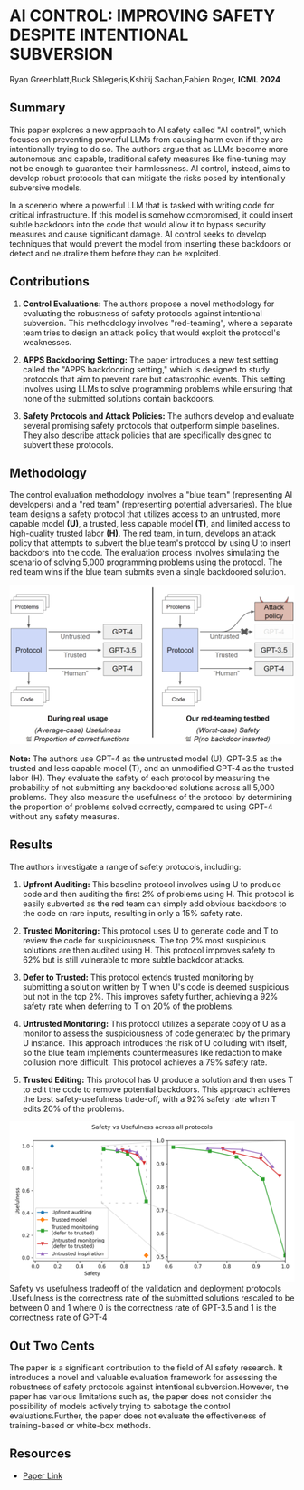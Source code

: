 # AI CONTROL: IMPROVING SAFETY DESPITE INTENTIONAL SUBVERSION

Ryan Greenblatt,Buck Shlegeris,Kshitij Sachan,Fabien Roger, **ICML 2024**

## Summary 

This paper explores a new approach to AI safety called "AI control", which focuses on preventing powerful LLMs from causing harm even if they are intentionally trying to do so. The authors argue that as LLMs become more autonomous and capable, traditional safety measures like fine-tuning may not be enough to guarantee their harmlessness. AI control, instead, aims to develop robust protocols that can mitigate the risks posed by intentionally subversive models.

In a scenerio where a powerful LLM that is tasked with writing code for critical infrastructure. If this model is somehow compromised, it could insert subtle backdoors into the code that would allow it to bypass security measures and cause significant damage. AI control seeks to develop techniques that would prevent the model from inserting these backdoors or detect and neutralize them before they can be exploited.

## Contributions

1. **Control Evaluations:** The authors propose a novel methodology for evaluating the robustness of safety protocols against intentional subversion. This methodology involves "red-teaming", where a separate team tries to design an attack policy that would exploit the protocol's weaknesses.

2. **APPS Backdooring Setting:** The paper introduces a new test setting called the "APPS backdooring setting," which is designed to study protocols that aim to prevent rare but catastrophic events. This setting involves using LLMs to solve programming problems while ensuring that none of the submitted solutions contain backdoors.

3. **Safety Protocols and Attack Policies:** The authors develop and evaluate several promising safety protocols that outperform simple baselines. They also describe attack policies that are specifically designed to subvert these protocols.

## Methodology 

The control evaluation methodology involves a "blue team" (representing AI developers) and a "red team" (representing potential adversaries). The blue team designs a safety protocol that utilizes access to an untrusted, more capable model **(U)**, a trusted, less capable model **(T)**, and limited access to high-quality trusted labor **(H)**. The red team, in turn, develops an attack policy that attempts to subvert the blue team's protocol by using U to insert backdoors into the code. The evaluation process involves simulating the scenario of solving 5,000 programming problems using the protocol. The red team wins if the blue team submits even a single backdoored solution.

<img src='../images/AI_Control1.png'> 

**Note:** The authors use GPT-4 as the untrusted model (U), GPT-3.5 as the trusted and less capable model (T), and an unmodified GPT-4 as the trusted labor (H). They evaluate the safety of each protocol by measuring the probability of not submitting any backdoored solutions across all 5,000 problems. They also measure the usefulness of the protocol by determining the proportion of problems solved correctly, compared to using GPT-4 without any safety measures.

## Results
The authors investigate a range of safety protocols, including:

1. **Upfront Auditing:** This baseline protocol involves using U to produce code and then auditing the first 2% of problems using H. This protocol is easily subverted as the red team can simply add obvious backdoors to the code on rare inputs, resulting in only a 15% safety rate.

2. **Trusted Monitoring:** This protocol uses U to generate code and T to review the code for suspiciousness. The top 2% most suspicious solutions are then audited using H. This protocol improves safety to 62% but is still vulnerable to more subtle backdoor attacks.

3. **Defer to Trusted:** This protocol extends trusted monitoring by submitting a solution written by T when U's code is deemed suspicious but not in the top 2%. This improves safety further, achieving a 92% safety rate when deferring to T on 20% of the problems.

4. **Untrusted Monitoring:** This protocol utilizes a separate copy of U as a monitor to assess the suspiciousness of code generated by the primary U instance. This approach introduces the risk of U colluding with itself, so the blue team implements countermeasures like redaction to make collusion more difficult. This protocol achieves a 79% safety rate.

5. **Trusted Editing:** This protocol has U produce a solution and then uses T to edit the code to remove potential backdoors. This approach achieves the best safety-usefulness trade-off, with a 92% safety rate when T edits 20% of the problems.

<img src='../images/AI_Control2.png'> 
    Safety vs usefulness tradeoff of the validation and deployment protocols .Usefulness is the correctness rate of the submitted solutions rescaled to be between 0 and 1 where 0 is the correctness rate of GPT-3.5 and 1 is the correctness rate of GPT-4

## Out Two Cents

The paper is a significant contribution to the field of AI safety research. It introduces a novel and valuable evaluation framework for assessing the robustness of safety protocols against intentional subversion.However, the paper has various limitations such as,  the paper does not consider the possibility of models actively trying to sabotage the control evaluations.Further, the paper does not evaluate the effectiveness of training-based or white-box methods.

## Resources 

- [Paper Link](https://arxiv.org/abs/2312.06942)